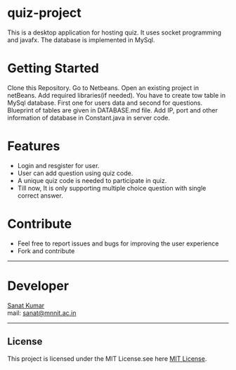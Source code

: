 # quiz-project
This is a desktop application for hosting quiz. It uses socket programming and javafx. The database is implemented in MySql.

# Getting Started
Clone this Repository. Go to Netbeans. Open an existing project in netBeans. Add required libraries(if needed). You have to create tow 
table in MySql database. First one for users data and second for questions. Blueprint of tables are given in DATABASE.md file.
Add IP, port and other information of database in Constant.java in server code.


# Features
- Login and resgister for user.
- User can add question using quiz code.
- A unique quiz code is needed to participate in quiz.
- Till now, It is only supporting multiple choice question with single correct answer.


# Contribute
- Feel free to report issues and bugs for improving the user experience
- Fork and contribute

---
# Developer
<a href="https://github.com/itssanat">Sanat Kumar</a> <br>
mail: <sanat@mnnit.ac.in>

---
## License
This project is licensed under the MIT License.see here <a href="https://github.com/itssanat/quiz-project/blob/master/LICENSE"> MIT License</a>.
